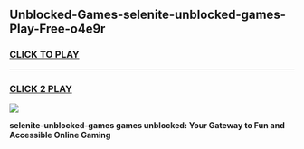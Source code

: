 
## Unblocked-Games-selenite-unblocked-games-Play-Free-o4e9r
<h3>
<a href="https://premium76.site?title=selenite-unblocked-games&ref=18A1">CLICK TO PLAY</a></h3>
<hr>

<h3>
<a href="https://premium76.site?title=selenite-unblocked-games&ref=18A1">CLICK 2 PLAY</a>
  
</h3>

<a href="https://premium76.site?title=selenite-unblocked-games&ref=18A1"><img src="https://clearcache.store/games.png"></a>


**selenite-unblocked-games games unblocked: Your Gateway to Fun and Accessible Online Gaming**
